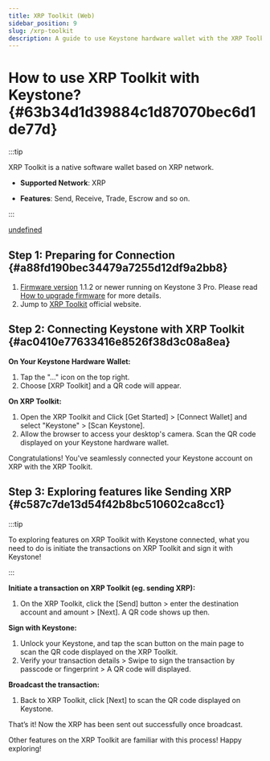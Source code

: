 ```yaml
---
title: XRP Toolkit (Web)
sidebar_position: 9
slug: /xrp-toolkit
description: A guide to use Keystone hardware wallet with the XRP Toolkit to securely manage XRP transactions.
---
```




# How to use XRP Toolkit with Keystone? {#63b34d1d39884c1d87070bec6d1de77d}


:::tip

XRP Toolkit is a native software wallet based on XRP network. 
- **Supported Network**: XRP

- **Features**: Send, Receive, Trade, Escrow and so on.

:::




[undefined](https://guide.keyst.one/docs/okx-wallet-extension#244308f8c1654ee2b51b522954f2925c)


## Step 1: Preparing for Connection {#a88fd190bec34479a7255d12df9a2bb8}

1. [Firmware version](https://keyst.one/firmware?locale=en) 1.1.2 or newer running on Keystone 3 Pro. Please read[ How to upgrade firmware](https://guide.keyst.one/docs/firmware-upgrade) for more details.
1. Jump to [XRP Toolkit](https://www.xrptoolkit.com/) official website.

## Step 2: Connecting Keystone with XRP Toolkit {#ac0410e77633416e8526f38d3c08a8ea}


**On Your Keystone Hardware Wallet:**

1. Tap the "..." icon on the top right.
1. Choose [XRP Toolkit] and a QR code will appear.

**On XRP Toolkit:**

1. Open the XRP Toolkit and Click [Get Started] &gt; [Connect Wallet] and select "Keystone" &gt; [Scan Keystone].
1. Allow the browser to access your desktop's camera. Scan the QR code displayed on your Keystone hardware wallet.

Congratulations! You've seamlessly connected your Keystone account on XRP with the XRP Toolkit. 


## **Step 3: Exploring features like Sending XRP** {#c587c7de13d54f42b8bc510602ca8cc1}


:::tip

To exploring features on XRP Toolkit with Keystone connected, what you need to do is initiate the transactions on XRP Toolkit and sign it with Keystone!

:::




**Initiate a transaction on XRP Toolkit (eg. sending XRP):**

1. On the XRP Toolkit, click the [Send] button &gt; enter the destination account and amount &gt; [Next]. A QR code shows up then.

**Sign with Keystone:**

1. Unlock your Keystone, and tap the scan button on the main page to scan the QR code displayed on the XRP Toolkit.
1. Verify your transaction details &gt; Swipe to sign the transaction by passcode or fingerprint &gt; A QR code will displayed.

**Broadcast the transaction:**

1. Back to XRP Toolkit, click [Next] to scan the QR code displayed on Keystone.

That’s it! Now the XRP has been sent out successfully once broadcast.


Other features on the XRP Toolkit are familiar with this process! Happy exploring!

